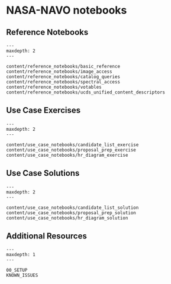 # NASA-NAVO notebooks

## Reference Notebooks

```{toctree}
---
maxdepth: 2
---

content/reference_notebooks/basic_reference
content/reference_notebooks/image_access
content/reference_notebooks/catalog_queries
content/reference_notebooks/spectral_access
content/reference_notebooks/votables
content/reference_notebooks/ucds_unified_content_descriptors

```

## Use Case Exercises

```{toctree}
---
maxdepth: 2
---

content/use_case_notebooks/candidate_list_exercise
content/use_case_notebooks/proposal_prep_exercise
content/use_case_notebooks/hr_diagram_exercise
```

## Use Case Solutions

```{toctree}
---
maxdepth: 2
---

content/use_case_notebooks/candidate_list_solution
content/use_case_notebooks/proposal_prep_solution
content/use_case_notebooks/hr_diagram_solution
```

## Additional Resources

```{toctree}
---
maxdepth: 1
---

00_SETUP
KNOWN_ISSUES
```
